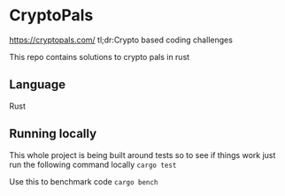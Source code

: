 # CryptoPals
https://cryptopals.com/
tl;dr:Crypto based coding challenges

This repo contains solutions to crypto pals in rust
## Language
Rust

## Running locally
This whole project is being built around tests so to see if things work just run the following command locally
`cargo test`

Use this to benchmark code
`cargo bench`

